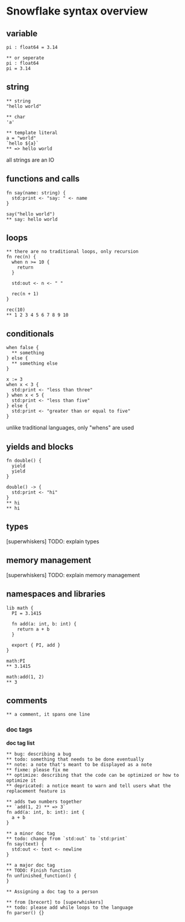 # Snowflake syntax overview

## variable
```sf
pi : float64 = 3.14

** or seperate
pi : float64
pi = 3.14
```

## string
```sf
** string
"hello world"

** char
'a'

** template literal
a = "world"
`hello ${a}`
** => hello world
```
all strings are an IO

## functions and calls
```sf
fn say(name: string) {
  std:print <- "say: " <- name
}

say("hello world")
** say: hello world
```

## loops
```sf
** there are no traditional loops, only recursion
fn rec(n) {
  when n >= 10 {
    return
  }
  
  std:out <- n <- " "
  
  rec(n + 1)
}

rec(10)
** 1 2 3 4 5 6 7 8 9 10 
```

## conditionals
```
when false {
  ** something
} else {
  ** something else
}

x := 3
when x < 3 {
  std:print <- "less than three"
} when x < 5 {
  std:print <- "less than five"
} else {
  std:print <- "greater than or equal to five"
}
```

unlike traditional languages, only "whens" are used

## yields and blocks
```
fn double() {
  yield
  yield
}

double() -> {
  std:print <- "hi"
}
** hi
** hi
```

## types
[superwhiskers] TODO: explain types

## memory management
[superwhiskers] TODO: explain memory management  

## namespaces and libraries
```
lib math {
  PI = 3.1415
  
  fn add(a: int, b: int) {
    return a + b
  }

  export { PI, add }
}

math:PI
** 3.1415

math:add(1, 2)
** 3
```

## comments
```
** a comment, it spans one line
```

### doc tags
**doc tag list**
```
** bug: describing a bug
** todo: something that needs to be done eventually
** note: a note that's meant to be displayed as a note
** fixme: please fix me
** optimize: describing that the code can be optimized or how to optimize it
** depricated: a notice meant to warn and tell users what the replacement feature is
```
```
** adds two numbers together
** `add(1, 2) ** => 3`
fn add(a: int, b: int): int {
  a + b
}

** a minor doc tag
** todo: change from `std:out` to `std:print`
fn say(text) {
  std:out <- text <- newline
}

** a major doc tag
** TODO: Finish function
fn unfinished_function() {
}

** Assigning a doc tag to a person

** from [brecert] to [superwhiskers] 
** todo: please add while loops to the language
fn parser() {}
```
